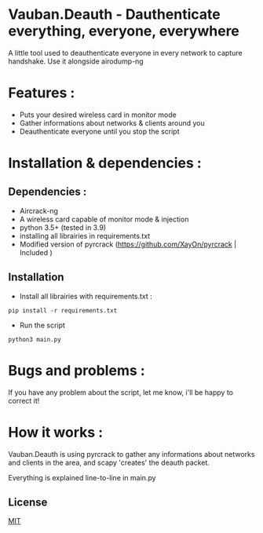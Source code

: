 # Vauban.Deauth - Dauthenticate everything, everyone, everywhere
A little tool used to deauthenticate everyone in every network to capture handshake. Use it alongside airodump-ng

# Features : 

- Puts your desired wireless card in monitor mode
- Gather informations about networks & clients around you
- Deauthenticate everyone until you stop the script

# Installation & dependencies :

## Dependencies : 

- Aircrack-ng
- A wireless card capable of monitor mode & injection
- python 3.5+ (tested in 3.9)
- installing all librairies in requirements.txt
- Modified version of pyrcrack (https://github.com/XayOn/pyrcrack | Included ) 

## Installation

- Install all librairies with requirements.txt : 
```
pip install -r requirements.txt
```
- Run the script 

```
python3 main.py
```

# Bugs and problems : 

If you have any problem about the script, let me know, i'll be happy to correct it!

# How it works : 

Vauban.Deauth is using pyrcrack to gather any informations about networks and clients in the area, and scapy 'creates' the deauth packet.

Everything is explained line-to-line in main.py

## License
[MIT](https://choosealicense.com/licenses/mit/)
